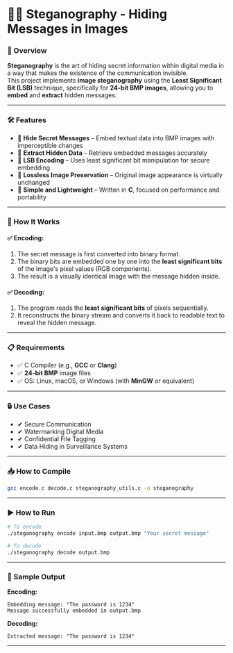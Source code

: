 # 🕵️‍♂️ Steganography - Hiding Messages in Images

### 📌 Overview
**Steganography** is the art of hiding secret information within digital media in a way that makes the existence of the communication invisible.  
This project implements **image steganography** using the **Least Significant Bit (LSB)** technique, specifically for **24-bit BMP images**, allowing you to **embed** and **extract** hidden messages.

---

### 🛠 Features

- 🔹 **Hide Secret Messages** – Embed textual data into BMP images with imperceptible changes  
- 🔹 **Extract Hidden Data** – Retrieve embedded messages accurately  
- 🔹 **LSB Encoding** – Uses least significant bit manipulation for secure embedding  
- 🔹 **Lossless Image Preservation** – Original image appearance is virtually unchanged  
- 🔹 **Simple and Lightweight** – Written in **C**, focused on performance and portability  

---

### 🚀 How It Works

#### ✅ Encoding:
1. The secret message is first converted into binary format.  
2. The binary bits are embedded one by one into the **least significant bits** of the image's pixel values (RGB components).  
3. The result is a visually identical image with the message hidden inside.

#### ✅ Decoding:
1. The program reads the **least significant bits** of pixels sequentially.  
2. It reconstructs the binary stream and converts it back to readable text to reveal the hidden message.

---

### 📋 Requirements

- ✅ C Compiler (e.g., **GCC** or **Clang**)  
- ✅ **24-bit BMP** image files  
- ✅ OS: Linux, macOS, or Windows (with **MinGW** or equivalent)

---

### 🔒 Use Cases

- ✔ Secure Communication  
- ✔ Watermarking Digital Media  
- ✔ Confidential File Tagging  
- ✔ Data Hiding in Surveillance Systems  

---

### 📥 How to Compile

```bash
gcc encode.c decode.c steganography_utils.c -o steganography
```

---

### ▶️ How to Run

```bash
# To encode
./steganography encode input.bmp output.bmp "Your secret message"

# To decode
./steganography decode output.bmp
```

---

### 🧪 Sample Output

**Encoding:**
```
Embedding message: "The password is 1234"
Message successfully embedded in output.bmp
```

**Decoding:**
```
Extracted message: "The password is 1234"
```

---
